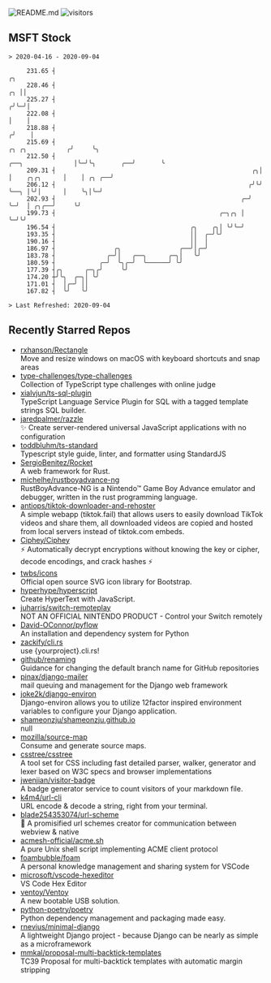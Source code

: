 ![README.md](https://github.com/Gerhut/Gerhut/workflows/README.md/badge.svg)
![visitors](https://visitors.vercel.app/Gerhut/Gerhut?token=8cf69d1f6813d272ef062726b6070c9be4ff72038cfe5a7ded7384a8da65d866)

## MSFT Stock

```
> 2020-04-16 - 2020-09-04

     231.65 ┤                                                                                                ╭╮  
     228.46 ┤                                                                                             ╭╮ ││  
     225.27 ┤                                                                                            ╭╯╰─╯│  
     222.08 ┤                                                                                            │    │  
     218.88 ┤                                                                                           ╭╯    │  
     215.69 ┤                                                                          ╭╮ ╭╮           ╭╯     ╰╮ 
     212.50 ┤                                                        ╭──╮              │╰─╯╰╮       ╭──╯       ╰ 
     209.31 ┤                                                      ╭╮│  │    ╭╮╭╮      │    │ ╭╮ ╭──╯            
     206.12 ┤                                                     ╭╯╰╯  ╰──╮ │╰╯│      │    ╰╮│╰─╯               
     202.93 ┤                                                   ╭─╯        ╰─╯  │ ╭╮╭──╯     ╰╯                  
     199.73 ┤                                             ╭─╮╭╮ │               ╰─╯╰╯                            
     196.54 ┤                                     ╭╮    ╭╮│ ╰╯╰─╯                                                
     193.35 ┤                                     ││  ╭─╯╰╯                                                      
     190.16 ┤                                     ││  │                                                          
     186.97 ┤                ╭╮                ╭──╯│╭─╯                                                          
     183.78 ┤              ╭─╯│   ╭──╮      ╭─╮│   ╰╯                                                            
     180.59 ┤            ╭─╯  ╰╮╭─╯  ╰──────╯ ╰╯                                                                 
     177.39 ┤╭╮      ╭─╮╭╯     ╰╯                                                                                
     174.20 ┼╯╰╮  ╭─╮│ ╰╯                                                                                        
     171.01 ┤  │╭─╯ ││                                                                                           
     167.82 ┤  ╰╯   ╰╯                                                                                           

> Last Refreshed: 2020-09-04
```

## Recently Starred Repos

- [rxhanson/Rectangle](https://github.com/rxhanson/Rectangle)  
  Move and resize windows on macOS with keyboard shortcuts and snap areas
- [type-challenges/type-challenges](https://github.com/type-challenges/type-challenges)  
  Collection of TypeScript type challenges with online judge
- [xialvjun/ts-sql-plugin](https://github.com/xialvjun/ts-sql-plugin)  
  TypeScript Language Service Plugin for SQL with a tagged template strings SQL builder.
- [jaredpalmer/razzle](https://github.com/jaredpalmer/razzle)  
  ✨ Create server-rendered universal JavaScript applications with no configuration
- [toddbluhm/ts-standard](https://github.com/toddbluhm/ts-standard)  
  Typescript style guide, linter, and formatter using StandardJS
- [SergioBenitez/Rocket](https://github.com/SergioBenitez/Rocket)  
  A web framework for Rust.
- [michelhe/rustboyadvance-ng](https://github.com/michelhe/rustboyadvance-ng)  
  RustBoyAdvance-NG is a Nintendo™ Game Boy Advance emulator and debugger, written in the rust programming language.
- [antiops/tiktok-downloader-and-rehoster](https://github.com/antiops/tiktok-downloader-and-rehoster)  
  A simple webapp (tiktok.fail) that allows users to easily download TikTok videos and share them, all downloaded videos are copied and hosted from local servers instead of tiktok.com embeds.
- [Ciphey/Ciphey](https://github.com/Ciphey/Ciphey)  
  ⚡ Automatically decrypt encryptions without knowing the key or cipher, decode encodings, and crack hashes ⚡
- [twbs/icons](https://github.com/twbs/icons)  
  Official open source SVG icon library for Bootstrap.
- [hyperhype/hyperscript](https://github.com/hyperhype/hyperscript)  
  Create HyperText with JavaScript.
- [juharris/switch-remoteplay](https://github.com/juharris/switch-remoteplay)  
  NOT AN OFFICIAL NINTENDO PRODUCT - Control your Switch remotely
- [David-OConnor/pyflow](https://github.com/David-OConnor/pyflow)  
  An installation and dependency system for Python
- [zackify/cli.rs](https://github.com/zackify/cli.rs)  
  use {yourproject}.cli.rs!
- [github/renaming](https://github.com/github/renaming)  
  Guidance for changing the default branch name for GitHub repositories
- [pinax/django-mailer](https://github.com/pinax/django-mailer)  
  mail queuing and management for the Django web framework
- [joke2k/django-environ](https://github.com/joke2k/django-environ)  
  Django-environ allows you to utilize 12factor inspired environment variables to configure your Django application.
- [shameonzju/shameonzju.github.io](https://github.com/shameonzju/shameonzju.github.io)  
  null
- [mozilla/source-map](https://github.com/mozilla/source-map)  
  Consume and generate source maps.
- [csstree/csstree](https://github.com/csstree/csstree)  
  A tool set for CSS including fast detailed parser, walker, generator and lexer based on W3C specs and browser implementations
- [jwenjian/visitor-badge](https://github.com/jwenjian/visitor-badge)  
  A badge generator service to count visitors of your markdown file.
- [k4m4/url-cli](https://github.com/k4m4/url-cli)  
  URL encode & decode a string, right from your terminal.
- [blade254353074/url-scheme](https://github.com/blade254353074/url-scheme)  
  📢 A promisified url schemes creator for communication between webview & native
- [acmesh-official/acme.sh](https://github.com/acmesh-official/acme.sh)  
  A pure Unix shell script implementing ACME client protocol
- [foambubble/foam](https://github.com/foambubble/foam)  
  A personal knowledge management and sharing system for VSCode
- [microsoft/vscode-hexeditor](https://github.com/microsoft/vscode-hexeditor)  
  VS Code Hex Editor
- [ventoy/Ventoy](https://github.com/ventoy/Ventoy)  
  A new bootable USB solution.
- [python-poetry/poetry](https://github.com/python-poetry/poetry)  
  Python dependency management and packaging made easy.
- [rnevius/minimal-django](https://github.com/rnevius/minimal-django)  
  A lightweight Django project - because Django can be nearly as simple as a microframework
- [mmkal/proposal-multi-backtick-templates](https://github.com/mmkal/proposal-multi-backtick-templates)  
  TC39 Proposal for multi-backtick templates with automatic margin stripping
